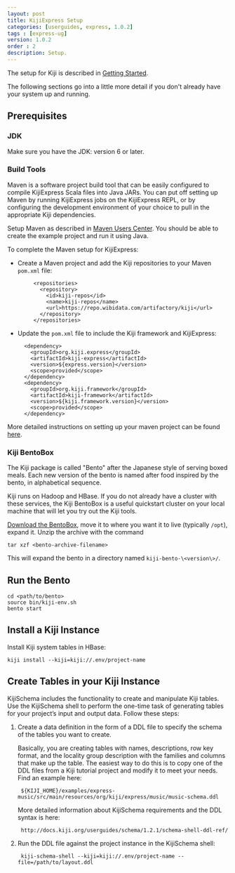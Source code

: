 ```yaml
---
layout: post
title: KijiExpress Setup
categories: [userguides, express, 1.0.2]
tags : [express-ug]
version: 1.0.2
order : 2
description: Setup.
---
```


The setup for Kiji is described in [Getting Started](http://www.kiji.org/getstarted/#Installation).

The following sections go into a little more detail if you don't already have your system up and running.

## Prerequisites

### JDK

Make sure you have the JDK: version 6 or later.

### Build Tools

Maven is a software project build tool that can be easily configured to compile KijiExpress
Scala files into Java JARs. You can put off setting up Maven by running KijiExpress jobs
on the KijiExpress REPL, or by configuring the development environment of your choice to
pull in the appropriate Kiji dependencies.

Setup Maven as described in [Maven Users Center](http://maven.apache.org/users/index.html).
You should be able to create the example project and run it using Java.

To complete the Maven setup for KijiExpress:

* Create a Maven project and add the Kiji repositories to your Maven `pom.xml` file:

           <repositories>
             <repository>
               <id>kiji-repos</id>
               <name>kiji-repos</name>
               <url>https://repo.wibidata.com/artifactory/kiji</url>
             </repository>
           </repositories>

* Update the `pom.xml` file to include the Kiji framework and KijiExpress:

        <dependency>
          <groupId>org.kiji.express</groupId>
          <artifactId>kiji-express</artifactId>
          <version>${express.version}</version>
          <scope>provided</scope>
        </dependency>
        <dependency>
          <groupId>org.kiji.framework</groupId>
          <artifactId>kiji-framework</artifactId>
          <version>${kiji.framework.version}</version>
          <scope>provided</scope>
        </dependency>

More detailed instructions on setting up your maven project can be found
[here](http://www.kiji.org/get-started-with-maven).

### Kiji BentoBox

The Kiji package is called "Bento" after the Japanese style of serving boxed meals. Each
new version of the bento is named after food inspired by the bento, in
alphabetical sequence.

Kiji runs on Hadoop and HBase.  If you do not already have a cluster with these
services, the Kiji BentoBox is a useful quickstart cluster on your local
machine that will let you try out the Kiji tools.

[Download the BentoBox](http://www.kiji.org/getstarted/#Downloads), move it to where you want it to
live (typically `/opt`), expand it.  Unzip the archive with the command

    tar xzf <bento-archive-filename>

This will expand the bento in a directory named `kiji-bento-\<version\>/`.

## Run the Bento

    cd <path/to/bento>
    source bin/kiji-env.sh
    bento start

## Install a Kiji Instance

Install Kiji system tables in HBase:

    kiji install --kiji=kiji://.env/project-name


## Create Tables in your Kiji Instance

KijiSchema includes the functionality to create and manipulate Kiji tables. Use the
KijiSchema shell to perform the one-time task of generating tables for your project’s
input and output data. Follow these steps:

1. Create a data definition in the form of a DDL file to specify the schema of the tables
you want to create.

    Basically, you are creating tables with names, descriptions, row key format, and the
    locality group description with the families and columns that make up the table. The
    easiest way to do this is to copy one of the DDL files from a Kiji tutorial project
    and modify it to meet your needs. Find an example here:

        ${KIJI_HOME}/examples/express-music/src/main/resources/org/kiji/express/music/music-schema.ddl

    More detailed information about KijiSchema requirements and the DDL syntax is here:

        http://docs.kiji.org/userguides/schema/1.2.1/schema-shell-ddl-ref/

2. Run the DDL file against the project instance in the KijiSchema shell:

        kiji-schema-shell --kiji=kiji://.env/project-name --file=/path/to/layout.ddl
